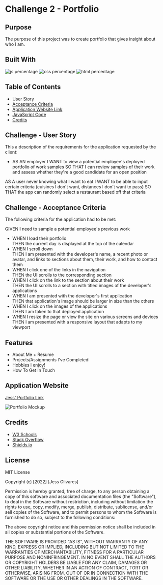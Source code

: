 # Challenge 2 - Portfolio

## Purpose

The purpose of this project was to create portfolio that gives insight about who I am.

## Built With

![js percentage](https://img.shields.io/badge/java-58.8%25-green)
![css percentage](https://img.shields.io/badge/css-26.5%25-ff69b4)
![html percentage](https://img.shields.io/badge/html-14.7%25-9cf)

## Table of Contents

- [User Story](#challenge---user-story)
- [Acceptance Criteria](#challenge---acceptance-criteria)
- [Application Website Link](#application-website-link)
- [JavaScript Code](#javascript-code)
- [Credits](#credits)


## Challenge - User Story

This a description of the requirements for the application requested by the client:

- AS AN employer I WANT to view a potential employee's deployed portfolio of work samples SO THAT I can review samples of their work and assess whether they're a good candidate for an open position

AS A user never knowing what I want to eat I WANT to be able to input certain criteria (cuisines I don't want, distances I don't want to pass) SO THAT the app can randomly select a restaurant based off that criteria

## Challenge - Acceptance Criteria

The following criteria for the application had to be met:

GIVEN I need to sample a potential employee's previous work
- WHEN I load their portfolio <br />
  THEN the current day is displayed at the top of the calendar
- WHEN I scroll down <br />
  THEN I am presented with the developer's name, a recent photo or avatar, and links to sections about them, their work, and how to contact them
- WHEN I click one of the links in the navigation <br />
  THEN the UI scrolls to the corresponding section
- WHEN I click on the link to the section about their work <br />
  THEN the UI scrolls to a section with titled images of the developer's applications
- WHEN I am presented with the developer's first application <br />
  THEN that application's image should be larger in size than the others
- WHEN I click on the images of the applications <br />
  THEN I am taken to that deployed application
- WHEN I resize the page or view the site on various screens and devices <br />
  THEN I am presented with a responsive layout that adapts to my viewport

## Features
- About Me + Resume
- Projects/Assignments I've Completed 
- Hobbies I enjoy!
- How To Get In Touch

## Application Website

[Jess' Portfolio Link](https://jessoliva.github.io/pk-olio/)

![Portfolio Mockup](./assets/images/portfolio.gif)

## Credits
- [W3 Schools](https://www.w3schools.com/)
- [Stack Overflow](https://stackoverflow.com/)
- [Shields.io](https://shields.io/)

## License
MIT License

Copyright (c) [2022] [Jess Olivares]

Permission is hereby granted, free of charge, to any person obtaining a copy of this software and associated documentation files (the "Software"), to deal in the Software without restriction, including without limitation the rights to use, copy, modify, merge, publish, distribute, sublicense, and/or sell copies of the Software, and to permit persons to whom the Software is furnished to do so, subject to the following conditions:

The above copyright notice and this permission notice shall be included in all copies or substantial portions of the Software.

THE SOFTWARE IS PROVIDED "AS IS", WITHOUT WARRANTY OF ANY KIND, EXPRESS OR IMPLIED, INCLUDING BUT NOT LIMITED TO THE WARRANTIES OF MERCHANTABILITY, FITNESS FOR A PARTICULAR PURPOSE AND NONINFRINGEMENT. IN NO EVENT SHALL THE AUTHORS OR COPYRIGHT HOLDERS BE LIABLE FOR ANY CLAIM, DAMAGES OR OTHER LIABILITY, WHETHER IN AN ACTION OF CONTRACT, TORT OR OTHERWISE, ARISING FROM, OUT OF OR IN CONNECTION WITH THE SOFTWARE OR THE USE OR OTHER DEALINGS IN THE SOFTWARE.